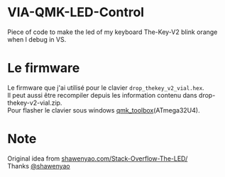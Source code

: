 # VIA-QMK-LED-Control
Piece of code to make the led of my keyboard The-Key-V2 blink orange when I debug in VS.  

# Le firmware
Le firmware que j'ai utilisé pour le clavier `drop_thekey_v2_vial.hex`.  
Il peut aussi être recompiler depuis les information contenu dans drop-thekey-v2-vial.zip.  
Pour flasher le clavier sous windows [qmk_toolbox](https://github.com/qmk/qmk_toolbox/releases)(ATmega32U4).  

# Note
Original idea from [shawenyao.com/Stack-Overflow-The-LED/](https://www.shawenyao.com/Stack-Overflow-The-LED/)  
Thanks [@shawenyao](https://github.com/shawenyao)  
